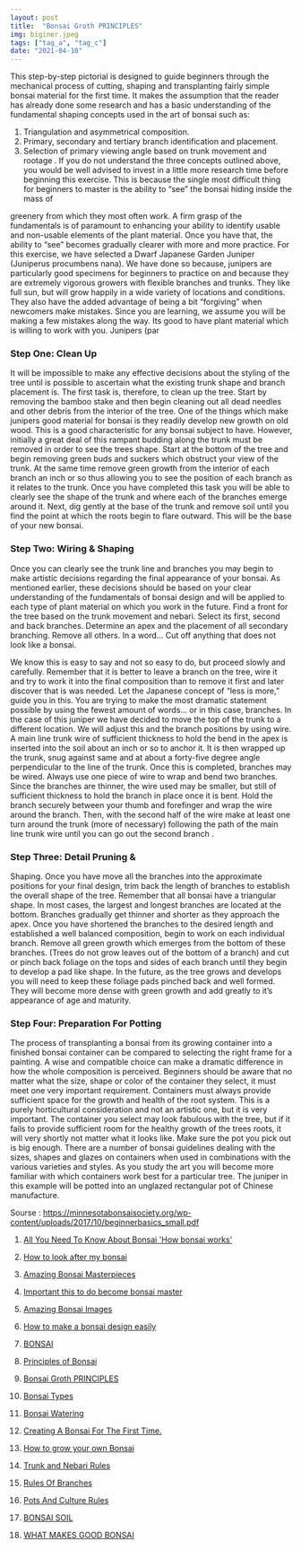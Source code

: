 ```yaml
---
layout: post
title:  "Bonsai Groth PRINCIPLES"
img: biginer.jpeg
tags: ["tag_a", "tag_c"]
date: "2021-04-10"
---
```

This step-by-step pictorial is designed to guide beginners through the mechanical process of cutting, shaping
and transplanting fairly simple bonsai material for the first
time. It makes the assumption that the reader has already
done some research and has a basic understanding of the
fundamental shaping concepts used in the art of bonsai
such as:
 <!--adsense-->

1. Triangulation and asymmetrical composition.
2. Primary, secondary and tertiary branch identification and placement.
3. Selection of primary viewing angle based on
   trunk movement and rootage .
   If you do not understand the three concepts outlined
   above, you would be well advised to invest in a little more
   research time before beginning this exercise. This is because the single most difficult thing for beginners to master
   is the ability to “see” the bonsai hiding inside the mass of

greenery from which they most often work. A firm grasp of
the fundamentals is of paramount to enhancing your ability
to identify usable and non-usable elements of the plant
material. Once you have that, the ability to “see” becomes
gradually clearer with more and more practice.
For this exercise, we have selected a Dwarf Japanese Garden Juniper (Juniperus procumbens nana). We
have done so because, junipers are particularly good
specimens for beginners to practice on and because they
are extremely vigorous growers with flexible branches and
trunks. They like full sun, but will grow happily in a wide
variety of locations and conditions. They also have the
added advantage of being a bit “forgiving” when newcomers make mistakes.
Since you are learning, we assume you will be making a few mistakes along the way. Its good to have plant
material which is willing to work with you. Junipers (par

 <!--adsense-->


### Step One: Clean Up
It will be impossible to make any effective decisions
about the styling of the tree until is possible to ascertain
what the existing trunk shape and branch placement is.
The first task is, therefore, to clean up the tree. Start by
removing the bamboo stake and then begin cleaning out
all dead needles and other debris from the interior of the
tree.
One of the things which make junipers good material for bonsai is they readily develop new growth on old
wood. This is a good characteristic for any bonsai subject
to have. However, initially a great deal of this rampant
budding along the trunk must be removed in order to see
the trees shape. Start at the bottom of the tree and begin
removing green buds and suckers which obstruct your
view of the trunk. At the same time remove green growth
from the interior of each branch an inch or so thus allowing
you to see the position of each branch as it relates to the
trunk.
Once you have completed this task you will be able
to clearly see the shape of the trunk and where each of the
branches emerge around it. Next, dig gently at the base of
the trunk and remove soil until you find the point at which
the roots begin to flare outward. This will be the base of
your new bonsai.

 <!--adsense-->

### Step Two: Wiring & Shaping
Once you can clearly see the trunk line and branches
you may begin to make artistic decisions regarding the
final appearance of your bonsai. As mentioned earlier,
these decisions should be based on your clear understanding of the fundamentals of bonsai design and will be
applied to each type of plant material on which you work in
the future.
Find a front for the tree based on the trunk movement and nebari. Select its first, second and back branches. Determine an apex and the placement of all secondary branching. Remove all others. In a word... Cut off
anything that does not look like a bonsai. 

We know this is easy to say and not so easy to do,
but proceed slowly and carefully. Remember that it is better to leave a branch on the tree, wire it and try to work it
into the final composition than to remove it first and later
discover that is was needed. Let the Japanese concept
of “less is more,” guide you in this. You are trying to make
the most dramatic statement possible by using the fewest
amount of words... or in this case, branches.
In the case of this juniper we have decided to move
the top of the trunk to a different location. We will adjust
this and the branch positions by using wire. A main line
trunk wire of sufficient thickness to hold the bend in the
apex is inserted into the soil about an inch or so to anchor
it. It is then wrapped up the trunk, snug against same and
at about a forty-five degree angle perpendicular to the line
of the trunk.
Once this is completed, branches may be wired. Always use one piece of wire to wrap and bend two branches. Since the branches are thinner, the wire used may be
smaller, but still of sufficient thickness to hold the branch in
place once it is bent.
Hold the branch securely between your thumb and
forefinger and wrap the wire around the branch. Then,
with the second half of the wire make at least one turn
around the trunk (more of necessary) following the path
of the main line trunk wire until you can go out the second
branch .

 <!--adsense-->

### Step Three: Detail Pruning &
Shaping.
Once you have move all the branches into the approximate positions for your final design, trim back the
length of branches to establish the overall shape of the
tree. Remember that all bonsai have a triangular shape.
In most cases, the largest and longest branches are
located at the bottom. Branches gradually get thinner and
shorter as they approach the apex.
Once you have shortened the branches to the
desired length and established a well balanced composition, begin to work on each individual branch. Remove
all green growth which emerges from the bottom of these
branches. (Trees do not grow leaves out of the bottom of
a branch) and cut or pinch back foliage on the tops and
sides of each branch until they begin to develop a pad like
shape. In the future, as the tree grows and develops you
will need to keep these foliage pads pinched back and well
formed. They will become more dense with green growth
and add greatly to it’s appearance of age and maturity. 

 <!--adsense-->


### Step Four: Preparation For Potting
The process of transplanting a bonsai from its growing container into a finished bonsai container can be compared to selecting the right frame for a painting. A wise
and compatible choice can make a dramatic difference in
how the whole composition is perceived.
Beginners should be aware that no matter what the
size, shape or color of the container they select, it must
meet one very important requirement. Containers must
always provide sufficient space for the growth and health
of the root system. This is a purely horticultural consideration and not an artistic one, but it is very important. The
container you select may look fabulous with the tree, but if
it fails to provide sufficient room for the healthy growth of
the trees roots, it will very shortly not matter what it looks
like. Make sure the pot you pick out is big enough.
There are a number of bonsai guidelines dealing
with the sizes, shapes and glazes on containers when
used in combinations with the various varieties and styles.
As you study the art you will become more familiar with
which containers work best for a particular tree. The juniper in this example will be potted into an unglazed rectangular pot of Chinese manufacture. 


Sourse : https://minnesotabonsaisociety.org/wp-content/uploads/2017/10/beginnerbasics_small.pdf


1. [All You Need To Know About Bonsai 'How bonsai works'](https://srilankasl.com/posts/bonsai_care/)
2. [How to look after my bonsai](https://srilankasl.com/posts/how_to_carering_your_bonsai/)
3. [Amazing Bonsai Masterpieces](https://srilankasl.com/posts/masterpieses1/)
4. [Important this to do become bonsai master](https://srilankasl.com/posts/masterpieses2/)
5. [Amazing Bonsai Images](https://srilankasl.com/posts/bonsaipost1/)
6. [How to make a bonsai design easily](https://srilankasl.com/posts/lerningguide1/)
7. [BONSAI](https://srilankasl.com/posts/introduction/)
8. [Principles of Bonsai](https://srilankasl.com/posts/principlesofbonsai/)
9. [Bonsai Groth PRINCIPLES](https://srilankasl.com/posts/bonsaigrouthprincipals/)
10. [Bonsai Types](https://srilankasl.com/posts/bonsaitypes/)
11. [Bonsai Watering](https://srilankasl.com/posts/bonsaiwatering/)
12. [Creating A Bonsai For The First Time.](https://srilankasl.com/posts/biginnerbasics/)
13. [How to grow your own Bonsai](https://srilankasl.com/posts/bonsaigrowing/)
14. [Trunk and Nebari Rules](https://srilankasl.com/posts/rulesofbonsai/)
15. [Rules Of Branches](https://srilankasl.com/posts/rulesofbranches/)
16. [Pots And Culture Rules](https://srilankasl.com/posts/potsandculturerules/)
17. [BONSAI SOIL](https://srilankasl.com/posts/bonsaisoil/)

18. [WHAT MAKES GOOD BONSAI](https://srilankasl.com/posts/whatmakesgoodbonsai/)
